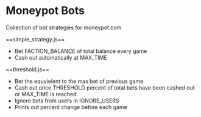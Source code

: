 Moneypot Bots
========

Collection of bot strategies for moneypot.com


==simple_strategy.js==
* Bet FACTION_BALANCE of total balance every game
* Cash out automatically at MAX_TIME


==threshold.js==
* Bet the equvielent to the max bet of previous game
* Cash out once THRESHOLD percent of total bets have been cashed out or MAX_TIME is reached.
* Ignore bets from users in IGNORE_USERS
* Prints out percent change before each game